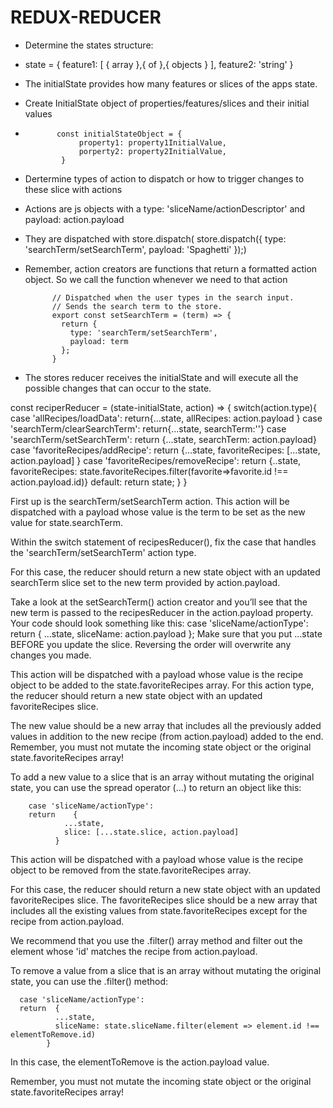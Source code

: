 # REDUX-REDUCER

- Determine the states structure:
- state = {
      feature1: [ { array },{ of },{ objects } ],
      feature2: 'string'
  }
- The initialState provides how many features or slices of the apps state.
- Create InitialState object of properties/features/slices and their initial values
- 
             const initialStateObject = {
                  property1: property1InitialValue,
                  porperty2: property2InitialValue,
              }
- Dertermine types of action to dispatch or how to trigger changes to these slice with actions
- Actions are js objects with a type: 'sliceName/actionDescriptor' and payload: action.payload
- They are dispatched with store.dispatch( store.dispatch({ type: 'searchTerm/setSearchTerm', payload: 'Spaghetti' });)
- Remember, action creators are functions that return a formatted action object. So we call the function whenever we need to that action
 
            // Dispatched when the user types in the search input.
            // Sends the search term to the store.
            export const setSearchTerm = (term) => {
              return { 
                type: 'searchTerm/setSearchTerm', 
                payload: term 
              };
            }
- The stores reducer receives the initialState and will execute all the possible changes that can occur to the state.

const reciperReducer = (state-initialState, action) => {
  switch(action.type){
    case 'allRecipes/loadData':
      return{...state, allRecipes: action.payload }
    case 'searchTerm/clearSearchTerm':
      return{...state, searchTerm:''}
    case 'searchTerm/setSearchTerm':
      return {...state, searchTerm: action.payload}
    case 'favoriteRecipes/addRecipe':
      return {...state, favoriteRecipes: [...state, action.payload] }
    case 'favoriteRecipes/removeRecipe':
      return {..state, favoriteRecipes: state.favoriteRecipes.filter(favorite=>favorite.id !== action.payload.id)}
    default:
      return state;
  }
}

First up is the searchTerm/setSearchTerm action. This action will be dispatched with a payload whose value is the term to be set as the new value for state.searchTerm.

Within the switch statement of recipesReducer(), fix the case that handles the 'searchTerm/setSearchTerm' action type.

For this case, the reducer should return a new state object with an updated searchTerm slice set to the new term provided by action.payload.

Take a look at the setSearchTerm() action creator and you’ll see that the new term is passed to the recipesReducer in the action.payload property. Your code should look something like this:
case 'sliceName/actionType':
  return {
    ...state,
    sliceName: action.payload
  };
Make sure that you put ...state BEFORE you update the slice. Reversing the order will overwrite any changes you made.

This action will be dispatched with a payload whose value is the recipe object to be added to the state.favoriteRecipes array.
For this action type, the reducer should return a new state object with an updated favoriteRecipes slice.

The new value should be a new array that includes all the previously added values in addition to the new recipe (from action.payload) added to the end.
Remember, you must not mutate the incoming state object or the original state.favoriteRecipes array!

To add a new value to a slice that is an array without mutating the original state, you can use the spread operator (...) to return an object like this:

        case 'sliceName/actionType':
        return    {
                ...state,
                slice: [...state.slice, action.payload]
              }

This action will be dispatched with a payload whose value is the recipe object to be removed from the state.favoriteRecipes array.

For this case, the reducer should return a new state object with an updated favoriteRecipes slice.
The favoriteRecipes slice should be a new array that includes all the existing values from state.favoriteRecipes except for the recipe from action.payload.

We recommend that you use the .filter() array method and filter out the element whose 'id' matches the recipe from action.payload.

To remove a value from a slice that is an array without mutating the original state, you can use the .filter() method:

      case 'sliceName/actionType':
      return  {
              ...state,
              sliceName: state.sliceName.filter(element => element.id !== elementToRemove.id)
            }
In this case, the elementToRemove is the action.payload value.

Remember, you must not mutate the incoming state object or the original state.favoriteRecipes array!
